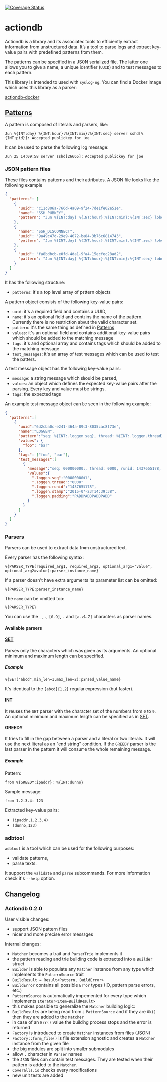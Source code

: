 [![Coverage Status](https://coveralls.io/repos/ihrwein/actiondb/badge.svg?branch=master&service=github)](https://coveralls.io/github/ihrwein/actiondb?branch=master)

# actiondb

Actiondb is a library and its associated tools to efficiently extract information from unstructured data. It's a tool
to parse logs and extract key-value pairs with predefined patterns from them.

The patterns can be specified in a JSON serialized file.
The latter one allows you to give a name, a unique identifier (`UUID`) and to test messages to each pattern.

This library is intended to used with `syslog-ng`. You can find a Docker image which uses this library
as a parser:

[actiondb-docker](https://github.com/ihrwein/actiondb-docker)

## [Patterns](#patterns)

A pattern is composed of literals and parsers, like:

```
Jun %{INT:day} %{INT:hour}:%{INT:min}:%{INT:sec} server sshd[%{INT:pid}]: Accepted publickey for joe
```

It can be used to parse the following log message:

```
Jun 25 14:09:58 server sshd[26665]: Accepted publickey for joe
```

### JSON pattern files
These files contains patterns and their attributes. A JSON file looks like the following example

```json
{
  "patterns": [
    {
      "uuid": "c11c806a-766d-4a09-9f24-7de1fe02e51e",
      "name": "SSH_PUBKEY",
      "pattern": "Jun %{INT:day} %{INT:hour}:%{INT:min}:%{INT:sec} lobotomy sshd[%{INT:pid}]: Accepted publickey for zts from %{INT:oct0}.%{INT:oct1}.%{INT:oct2}.%{INT:oct3} port %{INT:port} ssh2"
    },
    {
      "name": "SSH_DISCONNECT",
      "uuid": "9a49c47d-29e9-4072-be84-3b76c6814743",
      "pattern": "Jun %{INT:day} %{INT:hour}:%{INT:min}:%{INT:sec} lobotomy sshd[%{INT:pid}]: Received disconnect from %{GREEDY:ipaddr}: %{INT:dunno}: disconnected by user"
    },
    {
      "uuid": "fa8bdbcb-e0fd-4da1-9fa4-15ecfec28ad2",
      "pattern": "Jun %{INT:day} %{INT:hour}:%{INT:min}:%{INT:sec} lobotomy sshd[%{INT:pid}]: pam_unix(sshd:session): session closed for user zts"
    }
  ]
}
```

It has the following structure:
* `patterns`: it's a top level array of pattern objects

A pattern object consists of the following key-value pairs:
* `uuid`: it's a required field and contains a UUID,
* `name`: it's an optional field and contains the name of the pattern. Currently there is no restriction about the valid character set.
* `pattern`: it's the same thing as defined in [Patterns](#patterns)
* `values`: it's an optional field and contains additional key-value pairs which should be added to the matching message
* `tags`: it's and optional array and contains tags which should be added to the matching message
* `test_messages`: it's an array of test messages which can be used to test the patters.

A test message object has the following key-value pairs:
* `message`: a string message which should be parsed,
* `values`: an object which defines the expected key-value pairs after the parsing. Every key and value
 must be strings.
* `tags`: the expected tags

An example test message object can be seen in the following example:

```json
{  
  "patterns":[  
    {  
      "uuid":"6d2cba0c-e241-464a-89c3-8035cac8f73e",
      "name":"LOGGEN",
      "pattern":"seq: %{INT:.loggen.seq}, thread: %{INT:.loggen.thread}, runid: %{INT:.loggen.runid}, stamp: %{GREEDY:.loggen.stamp} %{GREEDY:.loggen.padding}",
      "values": {
        "foo": "bar"
      },
      "tags": ["foo", "bar"],
      "test_messages":[  
        {  
          "message":"seq: 0000000001, thread: 0000, runid: 1437655178, stamp: 2015-07-23T14:39:38 PADDPADDPADDPADD",
          "values":{  
            ".loggen.seq":"0000000001",
            ".loggen.thread":"0000",
            ".loggen.runid":"1437655178",
            ".loggen.stamp":"2015-07-23T14:39:38",
            ".loggen.padding":"PADDPADDPADDPADD"
          }
        }
      ]
    }
  ]
}
```

### Parsers

Parsers can be used to extract data from unstructured text.

Every parser has the following syntax:

```
%{PARSER_TYPE(required_arg1, required_arg2, optional_arg1="value", optional_arg2=value):parser_instance_name}
```

If a parser doesn't have extra arguments its parameter list can be omitted:

```
%{PARSER_TYPE:parser_instance_name}
```

The `name` can be omitted too:

```
%{PARSER_TYPE}
```

You can use the `_`, `.`, `[0-9]`, `-` and `[a-zA-Z]` characters as parser names.

#### Available parsers

#### [SET](#set)

Parses only the characters which was given as its arguments. An optional
minimum and maximum length can be specified.

##### Example

```
%{SET("abcd",min_len=1,max_len=2):parsed_value_name}
```

It's identical to the `[abcd]{1,2}` regular expression (but faster).

#### INT

It reuses the `SET` parser with the character set of the numbers from `0` to
`9`. An optional minimum and maximum length can be specified as in [SET](#set).

#### GREEDY

It tries to fill in the gap between a parser and a literal or two literals. It will use
the next literal as an "end string" condition. If the `GREEDY` parser is the last parser
in the pattern it will consume the whole remaining message.

##### Example

Pattern:
```
from %{GREEDY:ipaddr}: %{INT:dunno}
```
Sample message:
```
from 1.2.3.4: 123
```
Extracted key-value pairs:
* `(ipaddr,1.2.3.4)`
* `(dunno,123)`

### adbtool

`adbtool` is a tool which can be used for the following purposes:
* validate patterns,
* parse texts.

It support the `validate` and `parse` subcommands. For more information check
it's `--help` option.

## Changelog
### Actiondb 0.2.0
User visible changes:

* support JSON pattern files
* nicer and more precise error messages

Internal changes:
* `Matcher` becomes a trait and `ParserTrie` implements it
* the pattern reading and trie building code is extracted into a `Builder` struct
* `Builder` is able to populate any `Matcher` instance from any type which implements the `PatternSource` trait
 * `BuildResult = Result<Pattern, BuildError>`
 * `BuildError` contains all possible `Error` types (IO, pattern parse errors, etc.)
 * `PatternSource` is automatically implemented for every type which implements `Iterator<Item=BuildResult>`
 * this makes possible to generalize the `Matcher` building logic:
  * `BuildResult`s are being read from a `PatternSource` and if they are `Ok()` then they are added to the `Matcher`
  * in case of an `Err()` value the building process stops and the error is returned
* `Factory` is introduced to create `Matcher` instances from files (JSON)
 * `Factory::form_file()` is file extension agnostic and creates a `Matcher` instance from the given file
* the big modules are split into smaller submodules
* allow `.` character in `Parser` names
* the `JSON` files can contain test messages. They are tested when their pattern is added to the `Matcher`.
* `Coveralls.io` checks every modifications
* new unit tests are added
